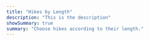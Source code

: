 ```yaml
---
title: "Hikes by Length"
description: "This is the description"
showSummary: true
summary: "Choose hikes according to their length."
---
```


